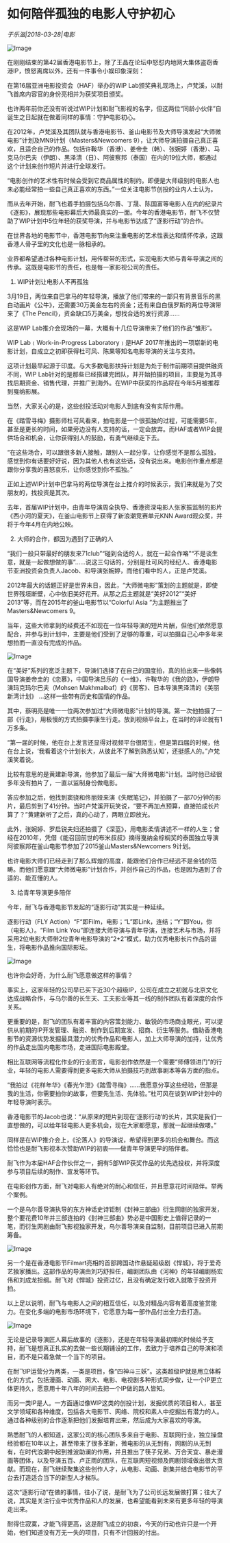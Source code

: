 # 如何陪伴孤独的电影人守护初心

*于乐滋|2018-03-28|电影*

![Image](http://p2.pstatp.com/large/pgc-image/1522297362954bb06e43df3)

在刚刚结束的第42届香港电影节上，除了王晶在论坛中怒怼内地网大集体盗窃香港IP，愤怒离席以外，还有一件事令小娱印象深刻：

在第16届亚洲电影投资会（HAF）举办的WIP Lab颁奖典礼现场上，卢梵溪，以耐飞首席内容官的身份亮相并为获奖项目颁奖。

也许两年前你还没有听说过WIP计划和耐飞影视的名字，但这两位“同龄小伙伴”自诞生之日起就在做着同样的事情：守护电影初心。

在2012年，卢梵溪及其团队就与香港电影节、釜山电影节及大师导演发起“大师微电影”计划及MN9计划（Masters&Newcomers 9），让大师导演拍摄自己真正喜欢，且适合自己的作品。包括许鞍华（香港）、姜帝圭（韩）、张婉婷（香港）、马克马尔巴夫（伊朗）、黑泽清（日）、阿彼察邦（泰国）在内的19位大师，都通过这个计划来创作短片并进行全球发行。

“电影创作的艺术性有时候会受到它商品属性的制约。即便是大师级别的电影人也未必能经常拍一些自己真正喜欢的东西。”一位关注电影节创投的业内人士认为。

而从去年开始，耐飞也着手拍摄包括乌尔善、丁晟、陈国富等电影人在内的纪录片《逐影》，展现那些电影幕后大师最真实的一面。今年的香港电影节，耐飞不仅赞助了WIP计划中5位年轻的获奖导演，并与电影节达成了“逐影行动”的合作。

在世界各地的电影节中，香港电影节向来注重电影的艺术性表达和情怀传承，这跟香港人骨子里的文化也是一脉相承的。

业界都希望通过各种电影计划，用传帮带的形式，实现电影大师与青年导演之间的传承。这既是电影节的责任，也是每一家影视公司的责任。

1. WIP计划让电影人不再孤独

3月19日，两位来自巴拿马的年轻导演，播放了他们带来的一部只有背景音乐的黑白动画片《公牛》，还需要30万美金左右的资金；还有来自白俄罗斯的两位导演带来了《The Pencil》，资金缺口5万美金，想找合适的发行资源……

这是WIP Lab推介会现场的一幕，大概有十几位导演带来了他们的作品“雏形”。

WIP Lab﹙Work-in-Progress Laboratory﹚是HAF 2017年推出的一项崭新的电影计划，自成立之初即获得杜可风、陈果等知名电影导演的关注与支持。

这项计划最早起源于印度。与大多数电影扶持计划是为处于制作前期项目提供融资不同，WIP Lab针对的是那些已经搭建完团队，并开始拍摄的项目，主要是为其寻找后期资金、销售代理，并推广到海外。在WIP中获奖的作品将在今年5月被推荐到戛纳影展。

当然，大家关心的是，这些创投活动对电影人到底有没有实际作用。

在《踏雪寻梅》摄影师杜可风看来，拍电影是一个很孤独的过程，可能需要5年，甚至是更长的时间，如果旁边没有人支持的话，一定会放弃。而HAF或者WIP会提供场合和机会，让你获得别人的鼓励，有勇气继续走下去。

“在这些场合，可以跟很多新人接触，跟别人一起分享，让你感觉不是那么孤独，感觉到你有话要好好说，因为其他人也有这些话，没有说出来。电影创作重点都是跟你分享我的喜怒哀乐，让你感觉到你不孤独。”

正如上述WIP计划中巴拿马的两位导演在台上推介的时候表示，我们来就是为了交朋友的，找投资是其次。

去年，首届WIP计划中，由青年导演周全执导、香港资深电影人张家振监制的影片《西小河的夏天》，在釜山电影节上获得了新浪潮竞赛单元KNN Award观众奖，并将于今年4月在内地公映。

2. 大师的合作，都因为遇到了正确的人

“我们一般只带最好的朋友来71club”“碰到合适的人，就在一起合作咯”“不是谈生意，就是一起做想做的事”……说这三句话的，分别是杜可风的经纪人、香港电影节亚洲投资会负责人Jacob、和导演张婉婷，而他们看中的人，正是卢梵溪。

2012年最大的话题正好是世界末日，因此，“大师微电影”策划的主题就是，即使世界残垣断壁，心中依旧美好花开。从那之后主题就是“美好2012”“美好2013”等，而在2015年的釜山电影节以“Colorful Asia ”为主题推出了Masters&Newcomers 9。

当年，这些大师拿到的经费还不如现在一位年轻导演的短片片酬，但他们依然愿意配合，并参与到计划中，主要是他们受到了足够的尊重，可以拍摄自己心中多年来想拍而一直没有完成的作品。

![Image](http://p2.pstatp.com/large/pgc-image/1522297362975a0fc1881ca)

在“美好”系列的宽泛主题下，导演们选择了在自己的国度拍，真的拍出来一些像韩国导演姜帝圭的《恋慕》，中国导演吕乐的《一维》，许鞍华的《我的路》，伊朗导演玛克玛尔巴夫（Mohsen Makhmalbaf）的《房客》、日本导演黑泽清的《美丽新湾计划》 ...这样一些带有历史和国情的作品。

其中，蔡明亮是唯一一位两次参加过“大师微电影”计划的导演。第一次他拍摄了一部《行走》，用极慢的方式拍摄李康生行走。放到视频平台上，在当时的评论就有1万多条。

“第一届的时候，他在台上发言还显得对视频平台很陌生，但是第四届的时候，他在台上说，‘我看着这个计划长大，从彼此不了解到熟悉认知’，还挺感人的。”卢梵溪笑着说。

比较有意思的是黄建新导演，他参加了最后一届“大师微电影”计划。当时他已经很多年没有拍片了，一直以监制身份做电影。

答应参加之后，他找到窦骁和佟丽娅来演《失眠笔记》，并拍摄了一部70分钟的影片，最后剪到了41分钟。当时卢梵溪开玩笑说，“要不再加点预算，直接拍成长片算了？”黄建新听了之后，真的心动了，两眼立即放光。

此外，张婉婷、罗启锐夫妇还拍摄了《深蓝》，用电影柔情讲述不一样的人生；曾经在2010年，凭借《能召回前世的布米叔叔》摘得戛纳金棕榈奖的泰国独立导演阿彼察邦在釜山电影节参加了2015釜山Masters&Newcomers 9计划。

也许电影大师们已经走到了那么辉煌的高度，能跟他们合作已经远不是金钱的范畴。而他们愿意跟“大师微电影”计划合作，并创作自己的作品，也是因为遇到了合适的、能互懂的人。

3. 给青年导演更多陪伴

今年，耐飞与香港电影节发起的“逐影行动”其实是一种延续。

逐影行动（FLY Action）“F“即Film，电影；“L”即Link，连结；“Y”即You，你（电影人）。“Film Link You”即连接大师导演与青年导演，连接艺术与市场，并将采用2位电影大师带2位青年电影导演的“2+2”模式，助力优秀电影长片作品的诞生，将电影作品推向国际影坛。

![Image](http://p2.pstatp.com/large/pgc-image/152229736290125bb955668)

也许你会好奇，为什么耐飞愿意做这样的事情？

事实上，这家年轻的公司早已买下近30个超级IP，公司在成立之初就与北京文化达成战略合作，与乌尔善的长生天、工夫影业等其一线的制作团队有着深度的合作关系。

更重要的是，耐飞的团队有着丰富的内容策划能力、敏锐的市场商业眼光，可以提供从前期的IP开发管理、融资、制作到后期宣发、招商、衍生等服务。借助香港电影节的资源优势发掘最具潜力的优秀作品和电影人，加上大师导演的加持，让优秀的作品走出国内电影市场，走进国际电影殿堂。

相比互联网等流程化作业的行业而言，电影创作依然是一个需要“师傅领进门”的行业，年轻的电影人需要得到更多电影大师从拍摄技巧到故事剧本等各方面的指点。

“我拍过《花样年华》《春光乍泄》《踏雪寻梅》……我愿意分享这些经验，但那是我的生活，你需要拍你的故事，但要先生活、先体验。”杜可风在谈到WIP计划中的年轻导演时表示。

香港电影节的Jacob也说：“从原来的短片到现在‘逐影行动’的长片，其实是我们一直想做的，可以给年轻电影人更多机会，现在大家都愿意，那就一起继续做喽。”

同样是在WIP推介会上，《沦落人》的导演说，希望得到更多的机会和舞台。而这恰恰也是耐飞影视本次赞助WIP的初衷——做青年导演更早的陪伴者。

耐飞作为本届HAF合作伙伴之一，拥有5部WIP获奖作品的优先选投权，并将深度参与项目后续的制作、宣发等环节。

在电影创作方面，耐飞对电影人有绝对的耐心和信任，并且愿意花时间陪伴。举两个案例。

一个是乌尔善导演执导的东方神话史诗钜制《封神三部曲》衍生网剧的独家开发，整个要花费10年并三部连拍的《封神三部曲》势必是中国影史上值得记录的一笔，而衍生网剧由耐飞影视独家开发，乌尔善导演亲自监制，目前项目已进入前期筹备。

![Image](http://p2.pstatp.com/large/pgc-image/1522297363135059d3b7be7)

另一个是在香港电影节Filmart亮相的首部跨国动作悬疑超级剧《悍城》，将于爱奇艺独家播出。这部作品的导演由刘巧舒担任，编剧团队由《河神》的年轻编剧杨宏伟和刘成龙担纲。耐飞对《悍城》投资过亿，且没有确定发行收入就敢于投资开拍。

以上足以说明，耐飞与电影人之间的相互信任，以及对精品内容有着高度鉴赏能力。在变化多端的电影市场环境下，它愿意为每一部作品付出全力去打造。

![Image](http://p2.pstatp.com/large/pgc-image/152229736320227e8c19f86)

无论是记录导演匠人幕后故事的《逐影》，还是在年轻导演最初期的时候给予支持，耐飞是想真正扎实的去做一些长期铺设的工作，去致力于培养自己的导演和项目，而不是只着急做一个当下的项目。

在耐飞IP运营分为两类，一类是项目，像“四神斗三妖”。这类超级IP就是用立体孵化的方式，包括漫画、动画、网大、电影、电视剧多种形式同步做，让一个IP更立体更持久，愿意用十年八年的时间去把一个IP做的路人皆知。

而另一类IP是人。一方面通过像WIP这类的创投计划，发掘优质的项目和人，甚至文学领域和各种维度，包括各大电影节、网络、院校和素人中挖掘出有潜力的人。通过各种级别的合作逐渐把他们发掘培育出来，然后成为大家喜欢的导演。

熟悉耐飞的人都知道，这家公司的核心团队多来自于电影、互联网行业，独立操盘经验都在10年以上，甚至带来了很多革新，微电影的从无到有，网剧的从无到有，在时代浪潮中起到推波助澜的作用，并且推出了筷子兄弟、万合天宜、暴走漫画等团体，以及导演五百、卢正雨的团队，在互联网短视频及网剧领域做出很大贡献。而现在，耐飞继续聚集这些创作人才，从电影、动画、剧集并结合电影节的平台去打造适合当下的新型人才梯队。

这次“逐影行动”在做的事情，往小了说，是耐飞为了公司长远发展做打算；往大了说，其实是关注行业中优秀作品和人的发展，也希望能看到未来有更多年轻的导演走出来。

耐得住寂寞，才能飞得更高，这是耐飞成立的初衷，今天的行动也许只是一个开始，他们知道没有万无一失的项目，只有不计回报的付出。

